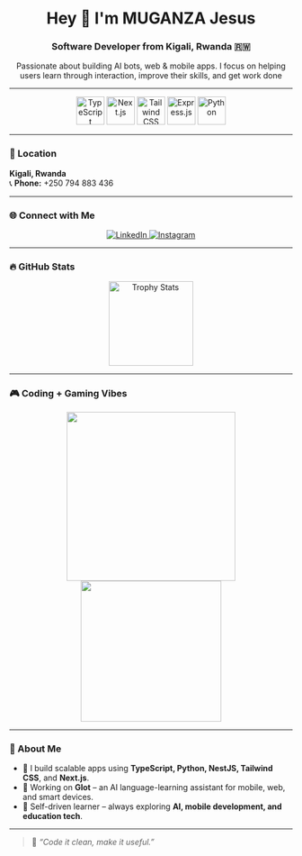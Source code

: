 <h1 align="center">Hey 👋 I'm MUGANZA Jesus</h1>
<h3 align="center">Software Developer from Kigali, Rwanda 🇷🇼</h3>

<p align="center">
  Passionate about building AI bots, web & mobile apps. I focus on helping users learn through interaction, improve their skills, and get work done 
</p>

---

<div align="center">
  <img src="https://skillicons.dev/icons?i=ts" height="50" alt="TypeScript" />
  <img src="https://skillicons.dev/icons?i=nextjs" height="50" alt="Next.js" />
  <img src="https://skillicons.dev/icons?i=tailwind" height="50" alt="Tailwind CSS" />
  <img src="https://skillicons.dev/icons?i=express" height="50" alt="Express.js" />
  <img src="https://skillicons.dev/icons?i=py" height="50" alt="Python" />
</div>

---

### 📍 Location
**Kigali, Rwanda**  
📞 **Phone:** +250 794 883 436  

---

### 🌐 Connect with Me

<p align="center">
  <a href="https://www.linkedin.com/in/muganza-jesus-8a64b62a7/" target="_blank">
    <img src="https://img.shields.io/badge/LinkedIn-0077B5?style=for-the-badge&logo=linkedin&logoColor=white" alt="LinkedIn" />
  </a>
  <a href="https://www.instagram.com/muganza_jesus/" target="_blank">
    <img src="https://img.shields.io/badge/Instagram-E4405F?style=for-the-badge&logo=instagram&logoColor=white" alt="Instagram" />
  </a>
</p>

---

### 🔥 GitHub Stats

<div align="center">
  <img src="https://github-profile-trophy.vercel.app/?username=maurodesouza&theme=dracula&no-frame=false&no-bg=false&margin-w=10&row=1" height="150" alt="Trophy Stats" />
</div>

---

### 🎮 Coding + Gaming Vibes

<p align="center">
  <img src="https://media.giphy.com/media/qgQUggAC3Pfv687qPC/giphy.gif" width="300" />
  <img src="https://media.giphy.com/media/13HgwGsXF0aiGY/giphy.gif" width="250" />
</p>

---



### 🚀 About Me

- 🔧 I build scalable apps using **TypeScript, Python, NestJS, Tailwind CSS**, and **Next.js**.
- 📱 Working on **Glot** – an AI language-learning assistant for mobile, web, and smart devices.
- 🧠 Self-driven learner – always exploring **AI, mobile development, and education tech**.

---


> 💬 *“Code it clean, make it useful.”*

